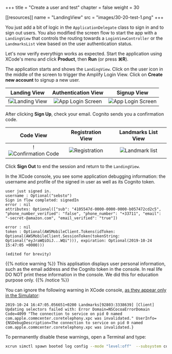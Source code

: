 +++
title = "Create a user and test"
chapter = false
weight = 30

[[resources]]
  name = "LandingView"
  src = "images/30-20-test-1.png"
+++

You just add a bit of logic in the `ApplicationDelegate` class to sign in and to sign out users.  You also modified the screen flow to start the app with a `LandingView` that controls the routing towards a `LoginViewController` or the `LandmarksList` view based on the user authentication status.

Let's now verify everythign works as expected.  Start the application using XCode's menu and click **Product**, then **Run** (or press **&#8984;R**).

The application starts and shows the `LandingView`.  Click on the user icon in the middle of the screen to trigger the Amplify Login View. Click on **Create new account** to signup a new user.

Landing View | Authentication View | Signup View
:---: | :---: | :---: |
!![Landing View](/images/30-20-test-1.png) | ![App Login Screen](/images/30-20-test-2.png) | ![App Login Screen](/images/30-20-test-3.png) |


After clicking **Sign Up**, check your email.  Cognito sends you a confirmation code.

Code View | Registration View | Landmarks List View
:---: | :---: | :---: |
!![Confirmation Code](/images/30-20-test-4.png) | ![Registration](/images/30-20-test-5.png) | ![Landmark list](/images/30-20-test-6.png) |

Click **Sign Out** to end the session and return to the `LandingView`.

In the XCode console, you see some application debugging information: the username and profile of the signed in user as well as its Cognito token.  

```text 
user just signed in.
username : Optional("sebsto")
Sign in flow completed: signedIn
error : nil
attributes: Optional(["sub": "4105547d-0000-0000-0000-b057472cd2c5", "phone_number_verified": "false", "phone_number": "+33711", "email": "-secret-@amazon.com", "email_verified": "true"])

error : nil
token : Optional(AWSMobileClient.Tokens(idToken: Optional(AWSMobileClient.SessionToken(tokenString: Optional("eyJraWQiOiJ...WQi"))), expiration: Optional(2019-10-24 15:47:05 +0000)))

(edited for brevity)
```

{{% notice warning %}}
This applisation displays user personal information, such as the email address and the Cognito token in the console.  In real life DO NOT print these information in the console.  We did this for education purpose only.
{{% /notice %}}

You can ignore the following warning in XCode console, [as they appear only in the Simulator](https://openradar.appspot.com/45237042):

```text 
2019-10-24 16:47:05.056651+0200 Landmarks[92803:3338639] [Client] Updating selectors failed with: Error Domain=NSCocoaErrorDomain Code=4099 "The connection to service on pid 0 named com.apple.commcenter.coretelephony.xpc was invalidated." UserInfo={NSDebugDescription=The connection to service on pid 0 named com.apple.commcenter.coretelephony.xpc was invalidated.}
```

To permanently disable these warnings, open a Terminal and type:

```bash
xcrun simctl spawn booted log config --mode "level:off"  --subsystem com.apple.CoreTelephony
```